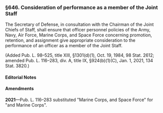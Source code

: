 ### §646. Consideration of performance as a member of the Joint Staff ###

The Secretary of Defense, in consultation with the Chairman of the Joint Chiefs of Staff, shall ensure that officer personnel policies of the Army, Navy, Air Force, Marine Corps, and Space Force concerning promotion, retention, and assignment give appropriate consideration to the performance of an officer as a member of the Joint Staff.

(Added Pub. L. 98–525, title XIII, §1301(d)(1), Oct. 19, 1984, 98 Stat. 2612; amended Pub. L. 116–283, div. A, title IX, §924(b)(1)(C), Jan. 1, 2021, 134 Stat. 3820.)

#### **Editorial Notes** ####

#### Amendments ####

**2021**—Pub. L. 116–283 substituted "Marine Corps, and Space Force" for "and Marine Corps".
